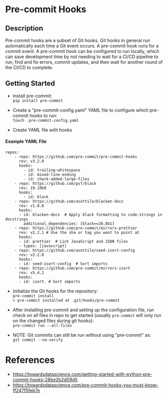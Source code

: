 # Pre-commit Hooks

## Description
Pre-commit hooks are a subset of Git hooks. Git hooks in general run automatically each time a Git event occurs. A pre-commit hook runs for a commit event. A pre-commit hook can be configured to run locally, which can save development time by not needing to wait for a CI/CD pipeline to run, find and fix errors, commit updates, and then wait for another round of the CI/CD to complete.

## Getting Started
- Install pre-commit:\
`pip install pre-commit`

- Create a "pre-commit-config.yaml" YAML file to configure which pre-commit hooks to run:\
`touch .pre-commit-config.yaml`

- Create YAML file with hooks

#### Example YAML File
```
repos:
    - repo: https://github.com/pre-commit/pre-commit-hooks
      rev: v3.2.0
      hooks:
        - id: trailing-whitespace
        - id: mixed-line-ending
        - id: check-added-large-files
    - repo: https://github.com/psf/black
      rev: 19.10b0
      hooks:
        - id: black
    - repo: https://github.com/asottile/blacken-docs
      rev: v1.8.0
      hooks:
      - id: blacken-docs  # Apply black formatting to code-strings in docstrings
        additional_dependencies: [black==20.8b1]
    - repo: https://github.com/pre-commit/mirrors-prettier
      rev: v2.2.1 # Use the sha or tag you want to point at
      hooks:
      - id: prettier  # Lint JavaScript and JSON files
      - types: [javascript]
    - repo: https://github.com/asottile/seed-isort-config
      rev: v2.2.0
      hooks:
      - id: seed-isort-config  # Sort imports
    - repo: https://github.com/pre-commit/mirrors-isort
      rev: v5.4.2
      hooks:
      - id: isort. # Sort imports
 ``` 
 
- Initialize the Git hooks for the repository:  
`pre-commit install`\
`> pre-commit installed at .git/hooks/pre-commit`

- After installing pre-commit and setting up the configuration file, run check on all files in repo to get started (usually `pre-commit` will only run on the changed files during git hooks):\
`pre-commit run --all-files`

- NOTE: Git commits can still be run without using "pre-commit" as:  
 `git commit --no-verify`

 
 # References
 - https://towardsdatascience.com/getting-started-with-python-pre-commit-hooks-28be2b2d09d5
 - https://towardsdatascience.com/pre-commit-hooks-you-must-know-ff247f5feb7e


 
